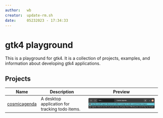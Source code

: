 ```yaml
---
author:   wb
creator:  update-rm.sh
date:     05232023 - 17:34:33
---
```


# gtk4 playground

This is a playground for gtk4. It is a collection of projects, examples, and information about developing gtk4 applications.

## Projects

| Name | Description | Preview |
| ---- | ----------- | ------- |
| [cosmicagenda](proj/cosmicagenda/README.md) | A desktop application for tracking todo items. | ![cosmicagenda](proj/cosmicagenda/docs/img/preview.png) | 
